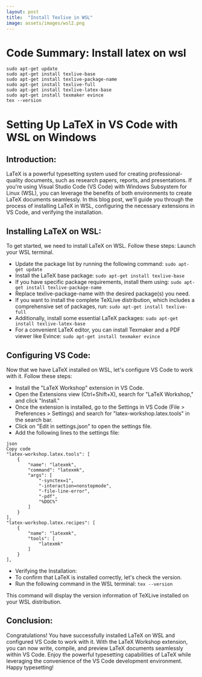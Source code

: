 ```yaml
---
layout: post
title:  "Install Texlive in WSL"
image: assets/images/wsl2.png
---
```

# Code Summary: Install latex on wsl
```
sudo apt-get update
sudo apt-get install texlive-base
sudo apt-get install texlive-package-name
sudo apt-get install texlive-full
sudo apt-get install texlive-latex-base
sudo apt-get install texmaker evince
tex --version
```

# Setting Up LaTeX in VS Code with WSL on Windows

## Introduction:
LaTeX is a powerful typesetting system used for creating professional-quality documents, such as research papers, reports, and presentations. If you're using Visual Studio Code (VS Code) with Windows Subsystem for Linux (WSL), you can leverage the benefits of both environments to create LaTeX documents seamlessly. In this blog post, we'll guide you through the process of installing LaTeX in WSL, configuring the necessary extensions in VS Code, and verifying the installation.

## Installing LaTeX on WSL:
To get started, we need to install LaTeX on WSL. Follow these steps:
Launch your WSL terminal.

- Update the package list by running the following command:
```sudo apt-get update```
- Install the LaTeX base package:
```sudo apt-get install texlive-base```
- If you have specific package requirements, install them using:
```sudo apt-get install texlive-package-name```
- Replace texlive-package-name with the desired package(s) you need.
- If you want to install the complete TeXLive distribution, which includes a comprehensive set of packages, run:
```sudo apt-get install texlive-full```
- Additionally, install some essential LaTeX packages:
```sudo apt-get install texlive-latex-base```
- For a convenient LaTeX editor, you can install Texmaker and a PDF viewer like Evince:
```sudo apt-get install texmaker evince```

## Configuring VS Code:
Now that we have LaTeX installed on WSL, let's configure VS Code to work with it. Follow these steps:
- Install the "LaTeX Workshop" extension in VS Code. 
- Open the Extensions view (Ctrl+Shift+X), search for "LaTeX Workshop," and click "Install."
- Once the extension is installed, go to the Settings in VS Code (File > Preferences > Settings) and search for "latex-workshop.latex.tools" in the search bar.
- Click on "Edit in settings.json" to open the settings file.
- Add the following lines to the settings file:

```
json
Copy code
"latex-workshop.latex.tools": [
    {
        "name": "latexmk",
        "command": "latexmk",
        "args": [
            "-synctex=1",
            "-interaction=nonstopmode",
            "-file-line-error",
            "-pdf",
            "%DOC%"
        ]
    }
],
"latex-workshop.latex.recipes": [
    {
        "name": "latexmk",
        "tools": [
            "latexmk"
        ]
    }
],
```

- Verifying the Installation:
- To confirm that LaTeX is installed correctly, let's check the version. 
- Run the following command in the WSL terminal:
```tex --version```

This command will display the version information of TeXLive installed on your WSL distribution.

## Conclusion:
Congratulations! You have successfully installed LaTeX on WSL and configured VS Code to work with it. With the LaTeX Workshop extension, you can now write, compile, and preview LaTeX documents seamlessly within VS Code. Enjoy the powerful typesetting capabilities of LaTeX while leveraging the convenience of the VS Code development environment. Happy typesetting!